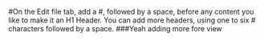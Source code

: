 #On the Edit file tab, add a #, followed by a space, before any content you like to make it an H1 Header. You can add more headers, using one to six # characters followed by a space.
###Yeah adding more fore view
